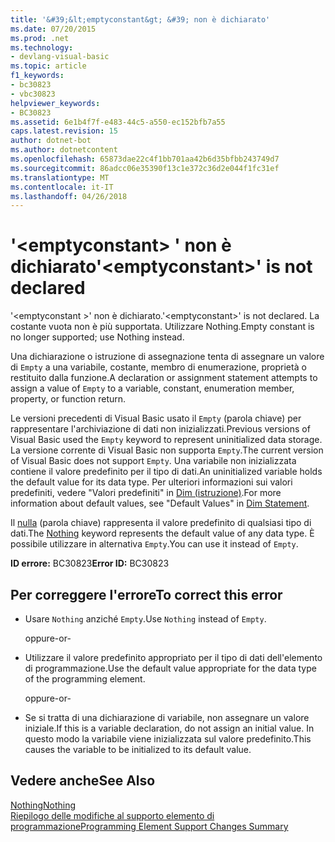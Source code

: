 ```yaml
---
title: '&#39;&lt;emptyconstant&gt; &#39; non è dichiarato'
ms.date: 07/20/2015
ms.prod: .net
ms.technology:
- devlang-visual-basic
ms.topic: article
f1_keywords:
- bc30823
- vbc30823
helpviewer_keywords:
- BC30823
ms.assetid: 6e1b4f7f-e483-44c5-a550-ec152bfb7a55
caps.latest.revision: 15
author: dotnet-bot
ms.author: dotnetcontent
ms.openlocfilehash: 65873dae22c4f1bb701aa42b6d35bfbb243749d7
ms.sourcegitcommit: 86adcc06e35390f13c1e372c36d2e044f1fc31ef
ms.translationtype: MT
ms.contentlocale: it-IT
ms.lasthandoff: 04/26/2018
---
```

# <a name="39ltemptyconstantgt39-is-not-declared"></a><span data-ttu-id="facd1-102">&#39;&lt;emptyconstant&gt; &#39; non è dichiarato</span><span class="sxs-lookup"><span data-stu-id="facd1-102">&#39;&lt;emptyconstant&gt;&#39; is not declared</span></span>
<span data-ttu-id="facd1-103">'\<emptyconstant >' non è dichiarato.</span><span class="sxs-lookup"><span data-stu-id="facd1-103">'\<emptyconstant>' is not declared.</span></span> <span data-ttu-id="facd1-104">La costante vuota non è più supportata. Utilizzare Nothing.</span><span class="sxs-lookup"><span data-stu-id="facd1-104">Empty constant is no longer supported; use Nothing instead.</span></span>  
  
 <span data-ttu-id="facd1-105">Una dichiarazione o istruzione di assegnazione tenta di assegnare un valore di `Empty` a una variabile, costante, membro di enumerazione, proprietà o restituito dalla funzione.</span><span class="sxs-lookup"><span data-stu-id="facd1-105">A declaration or assignment statement attempts to assign a value of `Empty` to a variable, constant, enumeration member, property, or function return.</span></span>  
  
 <span data-ttu-id="facd1-106">Le versioni precedenti di Visual Basic usato il `Empty` (parola chiave) per rappresentare l'archiviazione di dati non inizializzati.</span><span class="sxs-lookup"><span data-stu-id="facd1-106">Previous versions of Visual Basic used the `Empty` keyword to represent uninitialized data storage.</span></span> <span data-ttu-id="facd1-107">La versione corrente di Visual Basic non supporta `Empty`.</span><span class="sxs-lookup"><span data-stu-id="facd1-107">The current version of Visual Basic does not support `Empty`.</span></span> <span data-ttu-id="facd1-108">Una variabile non inizializzata contiene il valore predefinito per il tipo di dati.</span><span class="sxs-lookup"><span data-stu-id="facd1-108">An uninitialized variable holds the default value for its data type.</span></span> <span data-ttu-id="facd1-109">Per ulteriori informazioni sui valori predefiniti, vedere "Valori predefiniti" in [Dim (istruzione)](../../visual-basic/language-reference/statements/dim-statement.md).</span><span class="sxs-lookup"><span data-stu-id="facd1-109">For more information about default values, see "Default Values" in [Dim Statement](../../visual-basic/language-reference/statements/dim-statement.md).</span></span>  
  
 <span data-ttu-id="facd1-110">Il [nulla](../../visual-basic/language-reference/nothing.md) (parola chiave) rappresenta il valore predefinito di qualsiasi tipo di dati.</span><span class="sxs-lookup"><span data-stu-id="facd1-110">The [Nothing](../../visual-basic/language-reference/nothing.md) keyword represents the default value of any data type.</span></span> <span data-ttu-id="facd1-111">È possibile utilizzare in alternativa `Empty`.</span><span class="sxs-lookup"><span data-stu-id="facd1-111">You can use it instead of `Empty`.</span></span>  
  
 <span data-ttu-id="facd1-112">**ID errore:** BC30823</span><span class="sxs-lookup"><span data-stu-id="facd1-112">**Error ID:** BC30823</span></span>  
  
## <a name="to-correct-this-error"></a><span data-ttu-id="facd1-113">Per correggere l'errore</span><span class="sxs-lookup"><span data-stu-id="facd1-113">To correct this error</span></span>  
  
-   <span data-ttu-id="facd1-114">Usare `Nothing` anziché `Empty`.</span><span class="sxs-lookup"><span data-stu-id="facd1-114">Use `Nothing` instead of `Empty`.</span></span>  
  
     <span data-ttu-id="facd1-115">oppure</span><span class="sxs-lookup"><span data-stu-id="facd1-115">-or-</span></span>  
  
-   <span data-ttu-id="facd1-116">Utilizzare il valore predefinito appropriato per il tipo di dati dell'elemento di programmazione.</span><span class="sxs-lookup"><span data-stu-id="facd1-116">Use the default value appropriate for the data type of the programming element.</span></span>  
  
     <span data-ttu-id="facd1-117">oppure</span><span class="sxs-lookup"><span data-stu-id="facd1-117">-or-</span></span>  
  
-   <span data-ttu-id="facd1-118">Se si tratta di una dichiarazione di variabile, non assegnare un valore iniziale.</span><span class="sxs-lookup"><span data-stu-id="facd1-118">If this is a variable declaration, do not assign an initial value.</span></span> <span data-ttu-id="facd1-119">In questo modo la variabile viene inizializzata sul valore predefinito.</span><span class="sxs-lookup"><span data-stu-id="facd1-119">This causes the variable to be initialized to its default value.</span></span>  
  
## <a name="see-also"></a><span data-ttu-id="facd1-120">Vedere anche</span><span class="sxs-lookup"><span data-stu-id="facd1-120">See Also</span></span>  
 [<span data-ttu-id="facd1-121">Nothing</span><span class="sxs-lookup"><span data-stu-id="facd1-121">Nothing</span></span>](../../visual-basic/language-reference/nothing.md)  
 [<span data-ttu-id="facd1-122">Riepilogo delle modifiche al supporto elemento di programmazione</span><span class="sxs-lookup"><span data-stu-id="facd1-122">Programming Element Support Changes Summary</span></span>](http://msdn.microsoft.com/library/0483590a-6309-449c-a2fa-effa26a03b95)
